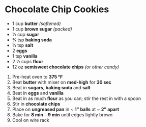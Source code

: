 # Chocolate Chip Cookies

* 1 cup **butter** *(softened)*
* 1 cup **brown sugar** *(packed)*
* 1⁄2 cup **sugar**
* 3⁄4 tsp **baking soda**
* 1⁄2 tsp **salt**
* 2 **eggs**
* 1 tsp **vanilla**
* 2 1⁄2 cups **flour**
* 12 oz **semisweet chocolate chips** *(or other candy)*

1. Pre-heat oven to **375 °F**
1. Beat **butter** with mixer on **med-high** for **30 sec**
1. Beat in **sugars**, **baking soda** and **salt**
1. Beat in **eggs** and **vanilla**
1. Beat in as much **flour** as you can; stir the rest in with a spoon
1. Stir in **chocolate chips**
1. Place on **ungreased pan** in ~ **1" balls** at ~ **2" apart**
1. Bake for **8 min** – **9 min** until edges lightly brown
1. Cool on wire rack
